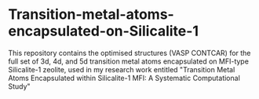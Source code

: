 # Transition-metal-atoms-encapsulated-on-Silicalite-1
This repository contains the optimised structures (VASP CONTCAR) for the full set of 3d, 4d, and 5d transition metal atoms encapsulated on MFI-type Silicalite-1 zeolite, used in my research work entitled "Transition Metal Atoms Encapsulated within Silicalite-1 MFI: A Systematic Computational Study"
